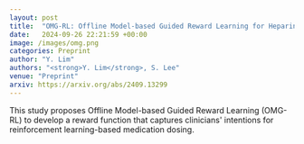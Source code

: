 ```yaml
---
layout: post
title:  "OMG-RL: Offline Model-based Guided Reward Learning for Heparin Treatment"
date:   2024-09-26 22:21:59 +00:00
image: /images/omg.png
categories: Preprint
author: "Y. Lim"
authors: "<strong>Y. Lim</strong>, S. Lee"
venue: "Preprint"
arxiv: https://arxiv.org/abs/2409.13299
---
```

This study proposes Offline Model-based Guided Reward Learning (OMG-RL) to develop a reward function that captures clinicians' intentions for reinforcement learning-based medication dosing.